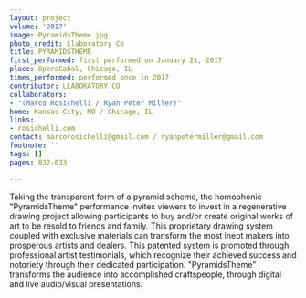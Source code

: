 ```yaml
---
layout: project
volume: '2017'
image: PyramidsTheme.jpg
photo_credit: Llaboratory Co
title: PYRAMIDSTHEME
first_performed: first performed on January 21, 2017
place: OperaCabal, Chicago, IL
times_performed: performed once in 2017
contributor: LLABORATORY CO
collaborators:
- "(Marco Rosichelli / Ryan Peter Miller)"
home: Kansas City, MO / Chicago, IL
links:
- rosichelli.com
contact: marcorosichelli@gmail.com / ryanpetermiller@gmail.com
footnote: ''
tags: []
pages: 032-033

---
```


Taking the transparent form of a pyramid scheme, the homophonic "PyramidsTheme" performance invites viewers to invest in a regenerative drawing project allowing participants to buy and/or create original works of art to be resold to friends and family. This proprietary drawing system coupled with exclusive materials can transform the most inept makers into prosperous artists and dealers. This patented system is promoted through professional artist testimonials, which recognize their achieved success and notoriety through their dedicated participation. "PyramidsTheme" transforms the audience into accomplished craftspeople, through digital and live audio/visual presentations.
